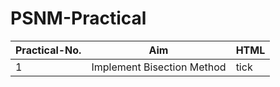 # PSNM-Practical
|Practical-No.   |Aim                          |HTML                         |
|----------------|-------------------------------|-----------------------------|
|1|Implement Bisection Method           |tick|

